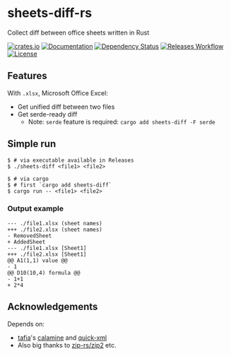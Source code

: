# sheets-diff-rs

Collect diff between office sheets written in Rust

[![crates.io](https://img.shields.io/crates/v/sheets-diff?label=latest)](https://crates.io/crates/sheets-diff)
[![Documentation](https://docs.rs/sheets-diff/badge.svg?version=latest)](https://docs.rs/sheets-diff/latest)
[![Dependency Status](https://deps.rs/crate/sheets-diff/latest/status.svg)](https://deps.rs/crate/sheets-diff/latest)
[![Releases Workflow](https://github.com/nabbisen/sheets-diff-rs/actions/workflows/release.yml/badge.svg)](https://github.com/nabbisen/sheets-diff-rs/actions/workflows/)
[![License](https://img.shields.io/github/license/nabbisen/sheets-diff-rs)](https://github.com/nabbisen/sheets-diff-rs/blob/main/LICENSE)

## Features

With `.xlsx`, Microsoft Office Excel:

- Get unified diff between two files
- Get serde-ready diff
    - Note: `serde` feature is required: `cargo add sheets-diff -F serde`

## Simple run

```console
$ # via executable available in Releases
$ ./sheets-diff <file1> <file2>

$ # via cargo
$ # first `cargo add sheets-diff`
$ cargo run -- <file1> <file2>
```

### Output example

```console
--- ./file1.xlsx (sheet names)
+++ ./file2.xlsx (sheet names)
- RemovedSheet
+ AddedSheet
--- ./file1.xlsx [Sheet1]
+++ ./file2.xlsx [Sheet1]
@@ A1(1,1) value @@
- 1
@@ D10(10,4) formula @@
- 1+1
+ 2*4
```

## Acknowledgements

Depends on:

- [tafia](https://github.com/tafia)'s [calamine](https://github.com/tafia/calamine) and [quick-xml](https://github.com/tafia/quick-xml)
- Also big thanks to [zip-rs/zip2](https://github.com/zip-rs/zip2) etc.
